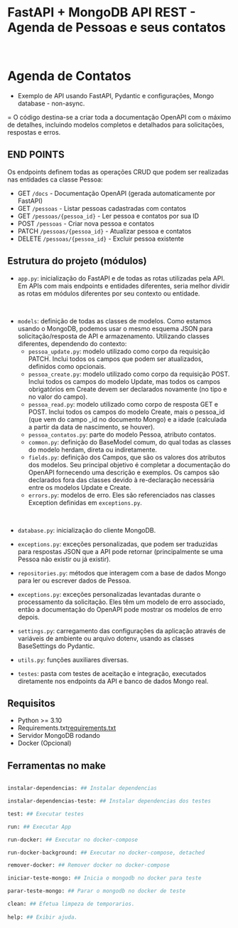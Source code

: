 # FastAPI + MongoDB API REST - Agenda de Pessoas e seus contatos
<br/>

# Agenda de Contatos

- Exemplo de API usando FastAPI, Pydantic e configurações, Mongo database - non-async.

= O código destina-se a criar toda a documentação OpenAPI com o máximo de detalhes, incluindo modelos completos e detalhados para solicitações, respostas e erros.


## END POINTS

Os endpoints definem todas as operações CRUD que podem ser realizadas nas entidades ca classe Pessoa:

- GET `/docs` - Documentação OpenAPI (gerada automaticamente por FastAPI)
- GET `/pessoas` - Listar pessoas cadastradas com contatos
- GET `/pessoas/{pessoa_id}` - Ler pessoa e contatos por sua ID
- POST `/pessoas` - Criar nova pessoa e contatos
- PATCH `/pessoas/{pessoa_id}` - Atualizar pessoa e contatos
- DELETE `/pessoas/{pessoa_id}` - Excluir pessoa existente

## Estrutura do projeto (módulos)

- `app.py`: inicialização do FastAPI e de todas as rotas utilizadas pela API. Em APIs com mais endpoints e entidades diferentes, seria melhor dividir as rotas em módulos diferentes por seu contexto ou entidade.
<br />

- `models`: definição de todas as classes de modelos. Como estamos usando o MongoDB, podemos usar o mesmo esquema JSON para solicitação/resposta de API e armazenamento. Utilizando classes diferentes, dependendo do contexto:
    - `pessoa_update.py`: modelo utilizado como corpo da requisição PATCH. Inclui todos os campos que podem ser atualizados, definidos como opcionais.<br />
    - `pessoa_create.py`: modelo utilizado como corpo da requisição POST. Inclui todos os campos do modelo Update, mas todos os campos obrigatórios em Create devem ser declarados novamente (no tipo e no valor do campo).
    - `pessoa_read.py`: modelo utilizado como corpo de resposta GET e POST. Inclui todos os campos do modelo Create, mais o pessoa_id (que vem do campo _id no documento Mongo) e a idade (calculada a partir da data de nascimento, se houver).
    - `pessoa_contatos.py`: parte do modelo Pessoa, atributo contatos.
    - `common.py`: definição do BaseModel comum, do qual todas as classes do modelo herdam, direta ou indiretamente.
    - `fields.py`: definição dos Campos, que são os valores dos atributos dos modelos. Seu principal objetivo é completar a documentação do OpenAPI fornecendo uma descrição e exemplos. Os campos são declarados fora das classes devido à re-declaração necessária entre os modelos Update e Create.
    - `errors.py`: modelos de erro. Eles são referenciados nas classes Exception definidas em `exceptions.py`.
<br />    

- `database.py`: inicialização do cliente MongoDB.

- `exceptions.py`: exceções personalizadas, que podem ser traduzidas para respostas JSON que a API pode retornar (principalmente se uma Pessoa não existir ou já existir).

- `repositories.py`: métodos que interagem com a base de dados Mongo para ler ou escrever dados de Pessoa. 

- `exceptions.py`: exceções personalizadas levantadas durante o processamento da solicitação. Eles têm um modelo de erro associado, então a documentação do OpenAPI pode mostrar os modelos de erro depois.

- `settings.py`: carregamento das configurações da aplicação através de variáveis de ambiente ou arquivo dotenv, usando as classes BaseSettings do Pydantic.

- `utils.py`: funções auxiliares diversas.

- `testes`: pasta com testes de aceitação e integração, executados diretamente nos endpoints da API e banco de dados Mongo real.

## Requisitos

- Python >= 3.10
- Requirements.txt[requirements.txt](requirements.txt)
- Servidor MongoDB rodando
- Docker (Opcional)


## Ferramentas no make

```bash

instalar-dependencias: ## Instalar dependencias

instalar-dependencias-teste: ## Instalar dependencias dos testes

test: ## Executar testes

run: ## Executar App

run-docker: ## Executar no docker-compose

run-docker-background: ## Executar no docker-compose, detached

remover-docker: ## Remover docker no docker-compose

iniciar-teste-mongo: ## Inicia o mongodb no docker para teste

parar-teste-mongo: ## Parar o mongodb no docker de teste

clean: ## Efetua limpeza de temporarios.
        
help: ## Exibir ajuda.

```
